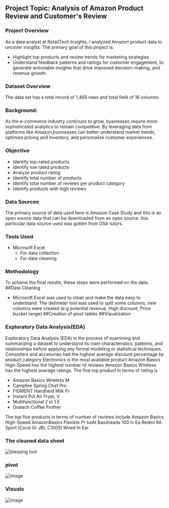 ## Project Topic: Analysis of Amazon Product Review and Customer's Review

### Project Overview
As a data analyst at RetailTech Insights, I analyzed Amazon product data to uncover insights. 
The primary goal of this project is:
 - Highlight top products and review trends for marketing strategies
 - Understand feedback patterns and ratings for customer engagement, to generate actionable insights that drive improved decision-making, and revenue growth.

### Dataset Overview
The data set has a total record of 1,465 rows and total field of 16 columns 

### Background:
As the e-commerce industry continues to grow, businesses require more sophisticated analytics to remain competitive. By leveraging data from platforms like Amazon,businesses can better understand market trends, optimize pricing and inventory, and personalize customer experiences.

### Objective
 - Identify top-rated products
 - Identify low rated products
 - Analyze product rating
 - Identify total number of products
 - Identify total number of reviews per product category
 - Identify products with high reviews 

### Data Sources
The primary source of data used here is Amazon Case Study and this is an open source data that can be downloaded from an open source. this particular data source used was gotten from DSA tutors.

### Tools Used
- Microsoft Excel 
  - For data collection
  - For data cleaning

### Methodology
To achieve the final results, these steps were performed on the data.
##Data Cleaning
 - Microsoft Excel was used to clean and make the data easy to understand. The delimeter tool was used to split some columns, new columns were created (e.g potential revenue, High discount, Price bucket range)
##Creation of pivot tables
##Visualization

### Exploratory Data Analysis(EDA)
Exploratory Data Analysis (EDA) is the process of examining and summarizing a dataset to understand its main characteristics, patterns, and relationships before applying any formal modeling or statistical techniques.
Computers and accesories had the highest average discount percentage by product category
Electronics is the most available product
Amazon Basics High-Speed has the highest number of reviews
Amazon Basics Wireless has the highest average ratings. 
The five top product in terms of rating is 
 - Amazon Basics Wireless M
 - Campfire Spring Chef Pro
 - FIGMENT Handheld Milk Fr
 - Instant Pot Air Fryer, V
 - Multifunctional 2 in 1 E
 - Oratech Coffee Frother 

The top five products in terms of number of reviews include 
Amazon Basics High-Speed
AmazonBasics Flexible Pr
boAt Bassheads 100 in Ea
Redmi 9A Sport (Coral Gr
JBL C100SI Wired In Ear


### The cleaned data sheet
![blessing tool](https://github.com/user-attachments/assets/58c1a6bf-52e4-4d60-9e5a-aba6fccecc95)

### pivot
![image](https://github.com/user-attachments/assets/24458e0d-928b-471f-b2e2-4e1686223f67)

### Visuals
![image](https://github.com/user-attachments/assets/95044c44-3c90-440c-b8fb-8d83f20de27a)


